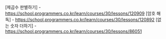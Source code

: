 [제곱수 판별하기] - https://school.programmers.co.kr/learn/courses/30/lessons/120909
[암호 해독] - https://school.programmers.co.kr/learn/courses/30/lessons/120892
[없는 숫자 더하기] - https://school.programmers.co.kr/learn/courses/30/lessons/86051
